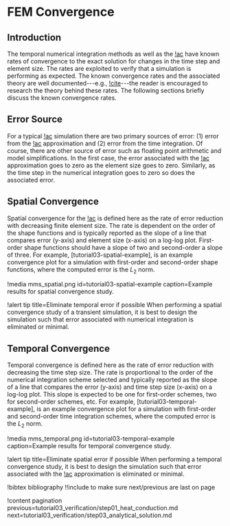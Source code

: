 # FEM Convergence

## Introduction

The temporal numerical integration methods as well as the [!ac](FEM) have known rates of
convergence to the exact solution for changes in the time step and element size.
The rates are exploited to verify that a simulation is performing as expected. The known
convergence rates and the associated theory are well documented---e.g., [!cite](fish2007first)---the
reader is encouraged to research the theory behind these rates. The following sections briefly
discuss the known convergence rates.

## Error Source

For a typical [!ac](FEM) simulation there are two primary sources of error: (1) error from the [!ac](FEM)
approximation and (2) error from the time integration. Of course, there are other source of
error such as floating point arithmetic and model simplifications. In the first case, the error
associated with the [!ac](FEM) approximation goes to zero as the element size goes to zero. Similarly,
as the time step in the numerical integration goes to zero so does the associated error.

## Spatial Convergence

Spatial convergence for the [!ac](FEM) is defined here as the rate of error reduction with decreasing
finite element size. The rate is dependent on the order of the shape functions and is typically
reported as the slope of a line that compares error (y-axis) and element size (x-axis) on a
log-log plot. First-order shape functions should have a slope of two and second-order a slope of
three. For example, [tutorial03-spatial-example], is an example convergence plot for a
simulation with first-order and second-order shape functions, where the computed error is the
$L_2$ norm.

!media mms_spatial.png id=tutorial03-spatial-example caption=Example results for spatial convergence study.

!alert tip title=Eliminate temporal error if possible
When performing a spatial convergence study of a transient simulation, it is best to design the simulation such
that error associated with numerical integration is eliminated or minimal.

## Temporal Convergence

Temporal convergence is defined here as the rate of error reduction with decreasing the time step
size. The rate is proportional to the order of the numerical integration scheme selected and
typically reported as the slope of a line that compares the error (y-axis) and time step size
(x-axis) on a log-log plot. This slope is expected to be one for first-order schemes, two for
second-order schemes, etc. For example, [tutorial03-temporal-example], is an example convergence plot
for a simulation with first-order and second-order time integration schemes, where the
computed error is the $L_2$ norm.

!media mms_temporal.png id=tutorial03-temporal-example caption=Example results for temporal convergence study.

!alert tip title=Eliminate spatial error if possible
When performing a temporal convergence study, it is best to design the simulation such
that error associated with the [!ac](FEM) approximation is eliminated or minimal.


!bibtex bibliography !!include to make sure next/previous are last on page

!content pagination previous=tutorial03_verification/step01_heat_conduction.md
                    next=tutorial03_verification/step03_analytical_solution.md
